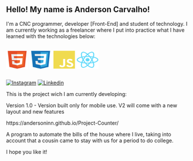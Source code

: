 

## Hello! My name is Anderson Carvalho!
I'm a CNC programmer, developer [Front-End] and student of technology.
I am currently working as a freelancer where I put into practice what I have learned with the technologies below:

<div style="display: inline_block"><br>
    <img align="center" alt="HTML" height="50" width="60" src="https://raw.githubusercontent.com/devicons/devicon/master/icons/html5/html5-original.svg">
    <img align="center" alt="CSS" height="50" width="60" src="https://raw.githubusercontent.com/devicons/devicon/master/icons/css3/css3-original.svg">
    <img align="center" alt="Js" height="50" width="60" src="https://raw.githubusercontent.com/devicons/devicon/master/icons/javascript/javascript-plain.svg">
    <img align="center" alt="React" height="50" width="60" src="https://raw.githubusercontent.com/devicons/devicon/master/icons/react/react-original.svg">
</div>


##

<div>
    
[![Instagram](https://img.shields.io/badge/Instagram-E4405F?style=for-the-badge&logo=instagram&logoColor=white)](https://www.instagram.com/anderson.inn/)
[![Linkedin](https://img.shields.io/badge/LinkedIn-0077B5?style=for-the-badge&logo=linkedin&logoColor=white)](https://www.linkedin.com/in/andersoninn/)
</div>

<p> This is the project wich I am currently developing: </p>
   <p> Version 1.0 - Version built only for mobile use. V2 will come with a new layout and new features </p>
   <p> https://andersoninn.github.io/Project-Counter/ </p>
<p> A program to automate the bills of the house where I live, taking into account that a cousin came to stay with us for a period to do college.</p>
<p>I hope you like it!</p>

